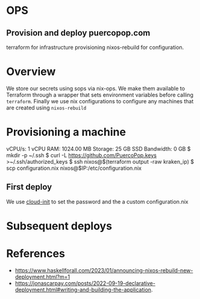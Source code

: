 # OPS
## Provision and deploy puercopop.com

terraform for infrastructure provisioning nixos-rebuild for configuration.

# Overview

We store our secrets using sops via nix-ops. We make them available to Terraform
through a wrapper that sets environment variables before calling
`terraform`. Finally we use nix configurations to configure any machines that
are created using `nixos-rebuild`

# Provisioning a machine

vCPU/s: 1 vCPU
RAM: 1024.00 MB
Storage: 25 GB SSD
Bandwidth: 0 GB
$ mkdir -p ~/.ssh
$ curl -L https://github.com/PuercoPop.keys >~/.ssh/authorized_keys
$ ssh nixos@$(terraform output -raw kraken_ip)
$ scp configuration.nix nixos@$IP:/etc/configuration.nix

## First deploy

We use [cloud-init] to set the password and the a custom configuration.nix

# Subsequent deploys

# References

- https://www.haskellforall.com/2023/01/announcing-nixos-rebuild-new-deployment.html?m=1
- https://jonascarpay.com/posts/2022-09-19-declarative-deployment.html#writing-and-building-the-application.

[cloud-init]: https://cloudinit.readthedocs.io/en/latest/
